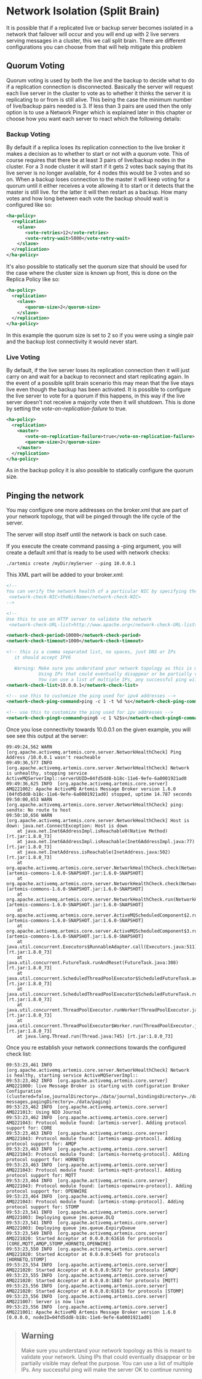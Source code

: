 # Network Isolation (Split Brain)

It is possible that if a replicated live or backup server becomes isolated in a
network that failover will occur and you will end up with 2 live servers
serving messages in a cluster, this we call split brain. There are different
configurations you can choose from that will help mitigate this problem

## Quorum Voting

Quorum voting is used by both the live and the backup to decide what to do if a replication connection is disconnected. 
Basically the server will request each live server in the cluster to vote as to whether it thinks the server it is replicating 
to or from is still alive. This being the case the minimum number of live/backup pairs needed is 3. If less than 3 pairs 
are used then the only option is to use a Network Pinger which is explained later in this chapter or choose how you want each server to 
react which the following details:

### Backup Voting

By default if a replica loses its replication connection to the live broker it
makes a decision as to whether to start or not with a quorum vote. This of
course requires that there be at least 3 pairs of live/backup nodes in the
cluster. For a 3 node cluster it will start if it gets 2 votes back saying that
its live server is no longer available, for 4 nodes this would be 3 votes and
so on. When a backup loses connection to the master it will keep voting for a
quorum until it either receives a vote allowing it to start or it detects that
the master is still live. for the latter it will then restart as a backup. How
many votes and how long between each vote the backup should wait is configured
like so:

```xml
<ha-policy>
  <replication>
    <slave>
       <vote-retries>12</vote-retries>
       <vote-retry-wait>5000</vote-retry-wait>
    </slave>
  </replication>
</ha-policy>
```

It's also possible to statically set the quorum size that should be used for
the case where the cluster size is known up front, this is done on the Replica
Policy like so:

```xml
<ha-policy>
  <replication>
    <slave>
       <quorum-size>2</quorum-size>
    </slave>
  </replication>
</ha-policy>
```

In this example the quorum size is set to 2 so if you were using a single pair
and the backup lost connectivity it would never start.

### Live Voting

By default, if the live server loses its replication connection then it will
just carry on and wait for a backup to reconnect and start replicating again.
In the event of a possible split brain scenario this may mean that the live
stays live even though the backup has been activated. It is possible to
configure the live server to vote for a quorum if this happens, in this way if
the live server doesn't not receive a majority vote then it will shutdown. This
is done by setting the _vote-on-replication-failure_ to true.

```xml
<ha-policy>
  <replication>
    <master>
       <vote-on-replication-failure>true</vote-on-replication-failure>
       <quorum-size>2</quorum-size>
    </master>
  </replication>
</ha-policy>
```
As in the backup policy it is also possible to statically configure the quorum
size.

## Pinging the network

You may configure one more addresses on the broker.xml that are part of your
network topology, that will be pinged through the life cycle of the server.

The server will stop itself until the network is back on such case.

If you execute the create command passing a -ping argument, you will create a
default xml that is ready to be used with network checks:


```
./artemis create /myDir/myServer --ping 10.0.0.1
```

This XML part will be added to your broker.xml:

```xml
<!--
You can verify the network health of a particular NIC by specifying the <network-check-NIC> element.
 <network-check-NIC>theNicName</network-check-NIC>
-->

<!--
Use this to use an HTTP server to validate the network
 <network-check-URL-list>http://www.apache.org</network-check-URL-list> -->

<network-check-period>10000</network-check-period>
<network-check-timeout>1000</network-check-timeout>

<!-- this is a comma separated list, no spaces, just DNS or IPs
   it should accept IPV6

   Warning: Make sure you understand your network topology as this is meant to check if your network is up.
            Using IPs that could eventually disappear or be partially visible may defeat the purpose.
            You can use a list of multiple IPs, any successful ping will make the server OK to continue running -->
<network-check-list>10.0.0.1</network-check-list>

<!-- use this to customize the ping used for ipv4 addresses -->
<network-check-ping-command>ping -c 1 -t %d %s</network-check-ping-command>

<!-- use this to customize the ping used for ipv addresses -->
<network-check-ping6-command>ping6 -c 1 %2$s</network-check-ping6-command>

```

Once you lose connectivity towards 10.0.0.1 on the given example, you will see
see this output at the server:

```
09:49:24,562 WARN  [org.apache.activemq.artemis.core.server.NetworkHealthCheck] Ping Address /10.0.0.1 wasn't reacheable
09:49:36,577 INFO  [org.apache.activemq.artemis.core.server.NetworkHealthCheck] Network is unhealthy, stopping service ActiveMQServerImpl::serverUUID=04fd5dd8-b18c-11e6-9efe-6a0001921ad0
09:49:36,625 INFO  [org.apache.activemq.artemis.core.server] AMQ221002: Apache ActiveMQ Artemis Message Broker version 1.6.0 [04fd5dd8-b18c-11e6-9efe-6a0001921ad0] stopped, uptime 14.787 seconds
09:50:00,653 WARN  [org.apache.activemq.artemis.core.server.NetworkHealthCheck] ping: sendto: No route to host
09:50:10,656 WARN  [org.apache.activemq.artemis.core.server.NetworkHealthCheck] Host is down: java.net.ConnectException: Host is down
	at java.net.Inet6AddressImpl.isReachable0(Native Method) [rt.jar:1.8.0_73]
	at java.net.Inet6AddressImpl.isReachable(Inet6AddressImpl.java:77) [rt.jar:1.8.0_73]
	at java.net.InetAddress.isReachable(InetAddress.java:502) [rt.jar:1.8.0_73]
	at org.apache.activemq.artemis.core.server.NetworkHealthCheck.check(NetworkHealthCheck.java:295) [artemis-commons-1.6.0-SNAPSHOT.jar:1.6.0-SNAPSHOT]
	at org.apache.activemq.artemis.core.server.NetworkHealthCheck.check(NetworkHealthCheck.java:276) [artemis-commons-1.6.0-SNAPSHOT.jar:1.6.0-SNAPSHOT]
	at org.apache.activemq.artemis.core.server.NetworkHealthCheck.run(NetworkHealthCheck.java:244) [artemis-commons-1.6.0-SNAPSHOT.jar:1.6.0-SNAPSHOT]
	at org.apache.activemq.artemis.core.server.ActiveMQScheduledComponent$2.run(ActiveMQScheduledComponent.java:189) [artemis-commons-1.6.0-SNAPSHOT.jar:1.6.0-SNAPSHOT]
	at org.apache.activemq.artemis.core.server.ActiveMQScheduledComponent$3.run(ActiveMQScheduledComponent.java:199) [artemis-commons-1.6.0-SNAPSHOT.jar:1.6.0-SNAPSHOT]
	at java.util.concurrent.Executors$RunnableAdapter.call(Executors.java:511) [rt.jar:1.8.0_73]
	at java.util.concurrent.FutureTask.runAndReset(FutureTask.java:308) [rt.jar:1.8.0_73]
	at java.util.concurrent.ScheduledThreadPoolExecutor$ScheduledFutureTask.access$301(ScheduledThreadPoolExecutor.java:180) [rt.jar:1.8.0_73]
	at java.util.concurrent.ScheduledThreadPoolExecutor$ScheduledFutureTask.run(ScheduledThreadPoolExecutor.java:294) [rt.jar:1.8.0_73]
	at java.util.concurrent.ThreadPoolExecutor.runWorker(ThreadPoolExecutor.java:1142) [rt.jar:1.8.0_73]
	at java.util.concurrent.ThreadPoolExecutor$Worker.run(ThreadPoolExecutor.java:617) [rt.jar:1.8.0_73]
	at java.lang.Thread.run(Thread.java:745) [rt.jar:1.8.0_73]

```

Once you re establish your network connections towards the configured check list:

```
09:53:23,461 INFO  [org.apache.activemq.artemis.core.server.NetworkHealthCheck] Network is healthy, starting service ActiveMQServerImpl::
09:53:23,462 INFO  [org.apache.activemq.artemis.core.server] AMQ221000: live Message Broker is starting with configuration Broker Configuration (clustered=false,journalDirectory=./data/journal,bindingsDirectory=./data/bindings,largeMessagesDirectory=./data/large-messages,pagingDirectory=./data/paging)
09:53:23,462 INFO  [org.apache.activemq.artemis.core.server] AMQ221013: Using NIO Journal
09:53:23,462 INFO  [org.apache.activemq.artemis.core.server] AMQ221043: Protocol module found: [artemis-server]. Adding protocol support for: CORE
09:53:23,463 INFO  [org.apache.activemq.artemis.core.server] AMQ221043: Protocol module found: [artemis-amqp-protocol]. Adding protocol support for: AMQP
09:53:23,463 INFO  [org.apache.activemq.artemis.core.server] AMQ221043: Protocol module found: [artemis-hornetq-protocol]. Adding protocol support for: HORNETQ
09:53:23,463 INFO  [org.apache.activemq.artemis.core.server] AMQ221043: Protocol module found: [artemis-mqtt-protocol]. Adding protocol support for: MQTT
09:53:23,464 INFO  [org.apache.activemq.artemis.core.server] AMQ221043: Protocol module found: [artemis-openwire-protocol]. Adding protocol support for: OPENWIRE
09:53:23,464 INFO  [org.apache.activemq.artemis.core.server] AMQ221043: Protocol module found: [artemis-stomp-protocol]. Adding protocol support for: STOMP
09:53:23,541 INFO  [org.apache.activemq.artemis.core.server] AMQ221003: Deploying queue jms.queue.DLQ
09:53:23,541 INFO  [org.apache.activemq.artemis.core.server] AMQ221003: Deploying queue jms.queue.ExpiryQueue
09:53:23,549 INFO  [org.apache.activemq.artemis.core.server] AMQ221020: Started Acceptor at 0.0.0.0:61616 for protocols [CORE,MQTT,AMQP,STOMP,HORNETQ,OPENWIRE]
09:53:23,550 INFO  [org.apache.activemq.artemis.core.server] AMQ221020: Started Acceptor at 0.0.0.0:5445 for protocols [HORNETQ,STOMP]
09:53:23,554 INFO  [org.apache.activemq.artemis.core.server] AMQ221020: Started Acceptor at 0.0.0.0:5672 for protocols [AMQP]
09:53:23,555 INFO  [org.apache.activemq.artemis.core.server] AMQ221020: Started Acceptor at 0.0.0.0:1883 for protocols [MQTT]
09:53:23,556 INFO  [org.apache.activemq.artemis.core.server] AMQ221020: Started Acceptor at 0.0.0.0:61613 for protocols [STOMP]
09:53:23,556 INFO  [org.apache.activemq.artemis.core.server] AMQ221007: Server is now live
09:53:23,556 INFO  [org.apache.activemq.artemis.core.server] AMQ221001: Apache ActiveMQ Artemis Message Broker version 1.6.0 [0.0.0.0, nodeID=04fd5dd8-b18c-11e6-9efe-6a0001921ad0] 
```

> ## Warning
>
> Make sure you understand your network topology as this is meant to validate
> your network.  Using IPs that could eventually disappear or be partially
> visible may defeat the purpose.  You can use a list of multiple IPs. Any
> successful ping will make the server OK to continue running
